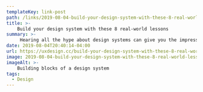 ```yaml
---
templateKey: link-post
path: /links/2019-08-04-build-your-design-system-with-these-8-real-world-lessons
title: >-
    Build your design system with these 8 real-world lessons
summary: >-
     Hearing all the hype about design systems can give you the impression that you just create a design system and *poof* everything comes together. Maybe you write a blog post about it and then you never have to think about design systems again. 
date: 2019-08-04T20:40:14-04:00
url: https://uxdesign.cc/build-your-design-system-with-these-8-real-world-lessons-abstract-d8c4e3d6d901?gi=b19bd52255e
image: 2019-08-04-build-your-design-system-with-these-8-real-world-lessons.png
imageAlt: >-
    Building blocks of a design system
tags:
  - Design
---
```

